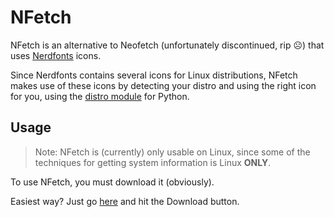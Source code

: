 # NFetch

NFetch is an alternative to Neofetch (unfortunately discontinued, rip ☹️) that uses [Nerdfonts](https://www.nerdfonts.com/) icons.

Since Nerdfonts contains several icons for Linux distributions, NFetch makes use of these icons by detecting your distro and using the right icon for you, using the [distro module](https://distro.readthedocs.io/en/latest/) for Python.

## Usage

> Note: NFetch is (currently) only usable on Linux, since some of the techniques for getting system information is Linux **ONLY**.

To use NFetch, you must download it (obviously).

Easiest way? Just go [here](https://github.com/FormunaGit/NFetch/blob/main/nfetch.py) and hit the Download button.
